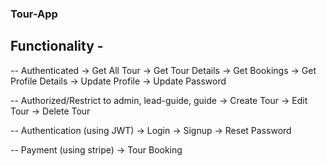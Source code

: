 ### Tour-App

## Functionality -

-- Authenticated
-> Get All Tour
-> Get Tour Details
-> Get Bookings
-> Get Profile Details
-> Update Profile
-> Update Password

-- Authorized/Restrict to admin, lead-guide, guide
-> Create Tour
-> Edit Tour
-> Delete Tour

-- Authentication (using JWT)
-> Login
-> Signup
-> Reset Password

-- Payment (using stripe)
-> Tour Booking
